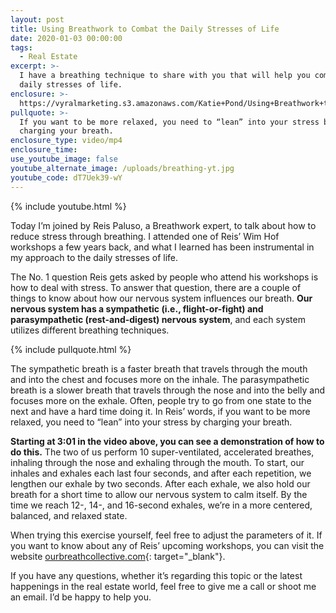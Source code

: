 ```yaml
---
layout: post
title: Using Breathwork to Combat the Daily Stresses of Life
date: 2020-01-03 00:00:00
tags:
  - Real Estate
excerpt: >-
  I have a breathing technique to share with you that will help you combat the
  daily stresses of life.
enclosure: >-
  https://vyralmarketing.s3.amazonaws.com/Katie+Pond/Using+Breathwork+to+Combat+the+Daily+Stresses+of+Life.mp4
pullquote: >-
  If you want to be more relaxed, you need to “lean” into your stress by
  charging your breath.
enclosure_type: video/mp4
enclosure_time:
use_youtube_image: false
youtube_alternate_image: /uploads/breathing-yt.jpg
youtube_code: dT7Uek39-wY
---
```


{% include youtube.html %}

Today I’m joined by Reis Paluso, a Breathwork expert, to talk about how to reduce stress through breathing. I attended one of Reis’ Wim Hof workshops a few years back, and what I learned has been instrumental in my approach to the daily stresses of life.&nbsp;

The No. 1 question Reis gets asked by people who attend his workshops is how to deal with stress. To answer that question, there are a couple of things to know about how our nervous system influences our breath. **Our nervous system has a sympathetic (i.e., flight-or-fight) and parasympathetic (rest-and-digest) nervous system**, and each system utilizes different breathing techniques.

{% include pullquote.html %}

The sympathetic breath is a faster breath that travels through the mouth and into the chest and focuses more on the inhale. The parasympathetic breath is a slower breath that travels through the nose and into the belly and focuses more on the exhale. Often, people try to go from one state to the next and have a hard time doing it. In Reis’ words, if you want to be more relaxed, you need to “lean” into your stress by charging your breath.

**Starting at 3:01 in the video above, you can see a demonstration of how to do this.** The two of us perform 10 super-ventilated, accelerated breathes, inhaling through the nose and exhaling through the mouth. To start, our inhales and exhales each last four seconds, and after each repetition, we lengthen our exhale by two seconds. After each exhale, we also hold our breath for a short time to allow our nervous system to calm itself. By the time we reach 12-, 14-, and 16-second exhales, we’re in a more centered, balanced, and relaxed state.&nbsp;

When trying this exercise yourself, feel free to adjust the parameters of it. If you want to know about any of Reis’ upcoming workshops, you can visit the website [ourbreathcollective.com](ourbreathcollective.com){: target="_blank"}.&nbsp;

If you have any questions, whether it’s regarding this topic or the latest happenings in the real estate world, feel free to give me a call or shoot me an email. I’d be happy to help you.